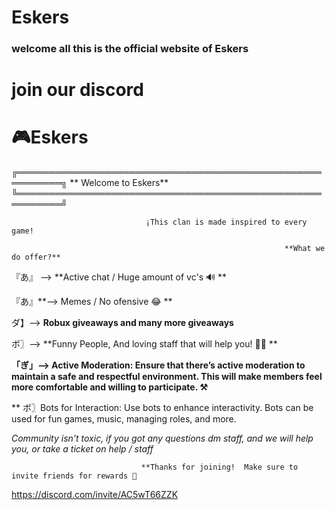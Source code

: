 # Eskers
### welcome all this is the official website of Eskers

# join our discord

# 🎮Eskers
 

╔═════════════════════════════════════════════════════════╗
                                                                       ** Welcome to Eskers**
╚═════════════════════════════════════════════════════════╝

                                  ¡This clan is made inspired to every game!

                                                                 **What we do offer?**

『あ』 --> **Active chat / Huge amount of vc's 🔊 **

『あ』**--> Memes / No ofensive 😂 **

   ダ】--> **Robux giveaways and many more giveaways**

   ボ〗--> **Funny People, And loving staff that will help you! 👍🏻 **

**「ぎ」--> Active Moderation: Ensure that there’s active moderation to maintain a safe and respectful environment. This will make members feel more comfortable and willing to participate. ⚒️** 

**    ボ〗Bots for Interaction: Use bots to enhance interactivity. Bots can be used for fun games, music, managing roles, and more. 

*Community isn't toxic, if you got any questions dm staff, and we will help you, or take a ticket on help / staff*

                                 **Thanks for joining!  Make sure to invite friends for rewards 💸 

https://discord.com/invite/AC5wT66ZZK

